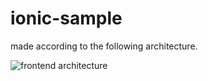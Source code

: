 # ionic-sample

made according to the following architecture.

![frontend architecture](https://pbs.twimg.com/media/D_0A4uBUEAsudBs.jpg "sample")
